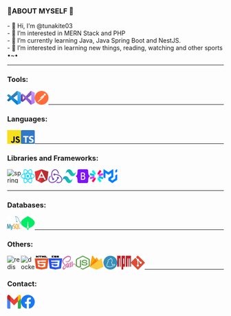 <h3>🌟ABOUT MYSELF 🌟</h3>
-   👋 Hi, I’m @tunakite03 <br>
-   👀 I’m interested in MERN Stack and PHP <br> 
-   🌱 I’m currently learning Java, Java Spring Boot and NestJS. <br>
-   👀 I’m interested in learning new things, reading, watching and other sports •~• <br>

---

### Tools:

<img src="./svgs/visual-studio-code.svg" align="left" width="32" height="32" />
<img src="./svgs/visual-studio.svg" align="left" width="32" height="32" />
<img src="./svgs/postman-icon.svg" align="left" width="32" height="32" />
<br />

---

### Languages:

<img src="./svgs/javascript.svg" align="left" width="32" height="32" />
<img src="./svgs/typescript-icon.svg" align="left" width="32" height="32" />
<br />

---

### Libraries and Frameworks:

<img align="left" width="32" height="32" src="https://img.icons8.com/color/48/spring-logo.png" alt="spring-logo"/>
<img src="./svgs/react.svg"  align="left" width="32" height="32" />
<img src="./svgs/angular-icon.svg" align="left" width="32" height="32" />
<img src="./svgs/redux.svg" align="left" width="32" height="32" />
<img src="./svgs/tailwindcss-icon.svg" align="left" width="32" height="32" />
<img src="./svgs/bootstrap.svg" align="left" width="32" height="32" />
<img src="./svgs/material-ui.svg" width="32" height="32" />
<img src="./svgs/jwt-icon.svg" align="left" width="32" height="32" />
<br />

---

### Databases:

<img src="./svgs/mysql.svg" align="left" width="32" height="32" />
<img src="./svgs/mongodb-icon.svg" align="left" width="32" height="32" />
<br />

---

### Others:

<img  src="https://img.icons8.com/color/48/redis.png" alt="redis" align="left" width="32" height="32"/>
<img align="left" width="32" height="32" src="https://img.icons8.com/nolan/64/docker.png" alt="docker"/>
<img src="./svgs/html-5.svg" align="left" width="32" height="32" />
<img src="./svgs/css-3.svg" align="left" width="32" height="32" />
<img src="./svgs/sass.svg" align="left" width="32" height="32" />
<img src="./svgs/nodejs-icon.svg" align="left" width="32" height="32" />
<img src="./svgs/firebase.svg" align="left" width="32" height="32" />
<img src="./svgs/yarn.svg" align="left" width="32" height="32" />
<img src="./svgs/npm.svg" align="left" width="32" height="32" />
<img src="./svgs/git-icon.svg" align="left" width="32" height="32" />
<br />

---

### Contact:

<a href="mailto:kietpro210603@gmail.com"><img src="./svgs/google-gmail.svg" align="left" width="32" height="32" /></a>
<a href="https://www.facebook.com/tunakite03">
<img src="./svgs/facebook.svg" align="left" width="32" height="32" />
</a>
